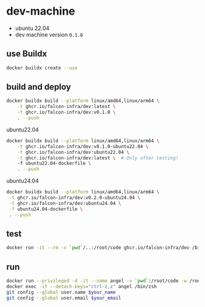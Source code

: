 # dev-machine

- ubuntu 22.04
- dev machine version `0.1.0`

## use Buildx
   ```bash
   docker buildx create --use
   ```

## build and deploy

```bash
docker buildx build --platform linux/amd64,linux/arm64 \
    -t ghcr.io/falcon-infra/dev:latest \
    -t ghcr.io/falcon-infra/dev:v0.1.0 \
    . --push
```

ubuntu22.04
```bash
docker buildx build --platform linux/amd64,linux/arm64 \
    -t ghcr.io/falcon-infra/dev:v0.1.0-ubuntu22.04 \
    -t ghcr.io/falcon-infra/dev:ubuntu22.04 \
    -t ghcr.io/falcon-infra/dev:latest \  # Only after testing!
    -f ubuntu22.04-dockerfile \
    . --push
```
ubuntu24.04
   ```bash
docker buildx build --platform linux/amd64,linux/arm64 \
    -t ghcr.io/falcon-infra/dev:v0.2.0-ubuntu24.04 \
    -t ghcr.io/falcon-infra/dev:ubuntu24.04 \
    -f ubuntu24.04-dockerfile \
    . --push
   ```

## test

```bash
docker run -it --rm -v `pwd`/..:/root/code ghcr.io/falcon-infra/dev /bin/zsh
```

## run

```bash
docker run --privileged -d -it --name angel -v `pwd`:/root/code -w /root/code ghcr.io/falcon-infra/dev:0.1.0
docker exec -it --detach-keys="ctrl-z,z" angel /bin/zsh
git config --global user.name $your_name
git config --global user.email $your_email
```
